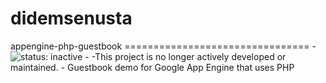 # didemsenusta
 appengine-php-guestbook   ================================     -![status: inactive](https://img.shields.io/badge/status-inactive-red.svg)  -  -This project is no longer actively developed or maintained.   -   Guestbook demo for Google App Engine that uses PHP

